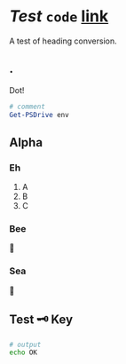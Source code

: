﻿# *Test* `code` [link](to.md)

A test of heading conversion.

## .

Dot!

```ps1
# comment
Get-PSDrive env
```

Alpha
-----

### Eh

1. A
2. B
3. C

### Bee ###

🐝

### Sea #########################################

🌊

## Test 🗝️ Key

```bash
# output
echo OK
```
